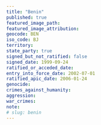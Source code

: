 ```yaml
---
title: "Benin"
published: true
featured_image_path:
featured_image_attribution:
geocode: BEN
iso_code: BJ
territory:
state_party: true
signed_but_not_ratified: false
signed_date: 1999-09-24
ratified_or_acceded_date:
entry_into_force_date: 2002-07-01
ratified_apic_date: 2006-01-24
genocide:
crimes_against_humanity:
aggression:
war_crimes:
note:
# slug: benin
---
```

